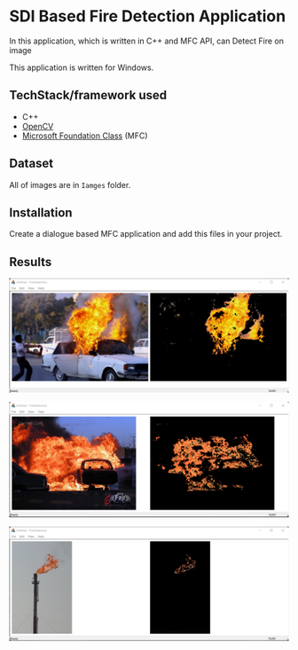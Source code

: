 # SDI Based Fire Detection Application
In this application, which is written in C++ and MFC API, can Detect Fire on image

This application is written for Windows.

## TechStack/framework used
- C++
- [OpenCV](https://opencv.org/releases/)
- [Microsoft Foundation Class](https://learn.microsoft.com/en-us/cpp/mfc/mfc-desktop-applications?view=msvc-170) (MFC)

## Dataset
All of images are in <code>Iamges</code> folder.

## Installation
Create a dialogue based MFC application and add this files in your project.

## Results
![image](Images/result_fire1.png)

![image](Images/result_fire2.png)

![image](Images/result_fire3.png)
